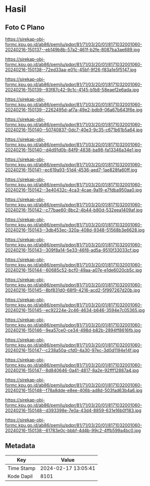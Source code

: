 # Hasil

## Foto C Plano

https://sirekap-obj-formc.kpu.go.id/ab86/pemilu/pdpr/81/71/03/20/01/8171032001060-20240216-150137--eb149b8b-57a2-461f-b2fe-8087ba3ae689.jpg

https://sirekap-obj-formc.kpu.go.id/ab86/pemilu/pdpr/81/71/03/20/01/8171032001060-20240216-150138--72ed33aa-e01c-45bf-9f26-f83a1e5f5147.jpg

https://sirekap-obj-formc.kpu.go.id/ab86/pemilu/pdpr/81/71/03/20/01/8171032001060-20240216-150139--93f87c42-9c1c-4145-b1b8-58eaef2e6ada.jpg

https://sirekap-obj-formc.kpu.go.id/ab86/pemilu/pdpr/81/71/03/20/01/8171032001060-20240216-150139--2262495d-af7a-49e2-bdb9-06a67b643f6e.jpg

https://sirekap-obj-formc.kpu.go.id/ab86/pemilu/pdpr/81/71/03/20/01/8171032001060-20240216-150140--50740837-0dc7-40e3-9c35-c671b61b5a64.jpg

https://sirekap-obj-formc.kpu.go.id/ab86/pemilu/pdpr/81/71/03/20/01/8171032001060-20240216-150140--d4d91d0b-84f9-4838-ba98-fa13346a34e1.jpg

https://sirekap-obj-formc.kpu.go.id/ab86/pemilu/pdpr/81/71/03/20/01/8171032001060-20240216-150141--ec619a93-51d4-4536-aed7-1ae828fa60ff.jpg

https://sirekap-obj-formc.kpu.go.id/ab86/pemilu/pdpr/81/71/03/20/01/8171032001060-20240216-150142--3e40432c-4ca3-4cae-9a19-e7fdba950aa0.jpg

https://sirekap-obj-formc.kpu.go.id/ab86/pemilu/pdpr/81/71/03/20/01/8171032001060-20240216-150142--c77bae60-8bc2-4b44-b80d-532eea1409af.jpg

https://sirekap-obj-formc.kpu.go.id/ab86/pemilu/pdpr/81/71/03/20/01/8171032001060-20240216-150143--3db453ec-320a-408d-9348-51568b3e6628.jpg

https://sirekap-obj-formc.kpu.go.id/ab86/pemilu/pdpr/81/71/03/20/01/8171032001060-20240216-150143--309f8a14-5e33-46f8-ad5a-9510f33033cf.jpg

https://sirekap-obj-formc.kpu.go.id/ab86/pemilu/pdpr/81/71/03/20/01/8171032001060-20240216-150144--60685c52-bcf0-49aa-a07e-e1de6020cb5c.jpg

https://sirekap-obj-formc.kpu.go.id/ab86/pemilu/pdpr/81/71/03/20/01/8171032001060-20240216-150145--8bf831d0-68f9-4216-acd2-5f997267d20b.jpg

https://sirekap-obj-formc.kpu.go.id/ab86/pemilu/pdpr/81/71/03/20/01/8171032001060-20240216-150145--ec92224e-2c46-4634-b646-3594e7c05365.jpg

https://sirekap-obj-formc.kpu.go.id/ab86/pemilu/pdpr/81/71/03/20/01/8171032001060-20240216-150146--9ea57ce0-ce34-498d-b82b-2894ff8616fb.jpg

https://sirekap-obj-formc.kpu.go.id/ab86/pemilu/pdpr/81/71/03/20/01/8171032001060-20240216-150147--c238a50a-cfd0-4a30-97ec-3d0d1194e14f.jpg

https://sirekap-obj-formc.kpu.go.id/ab86/pemilu/pdpr/81/71/03/20/01/8171032001060-20240216-150147--8d840646-0a41-4817-8a2e-92fff12887a4.jpg

https://sirekap-obj-formc.kpu.go.id/ab86/pemilu/pdpr/81/71/03/20/01/8171032001060-20240216-150148--f78a8dde-e8ee-406b-ad8d-503fad63b4a6.jpg

https://sirekap-obj-formc.kpu.go.id/ab86/pemilu/pdpr/81/71/03/20/01/8171032001060-20240216-150148--d393398e-7e0a-43d4-8859-631e16b0f183.jpg

https://sirekap-obj-formc.kpu.go.id/ab86/pemilu/pdpr/81/71/03/20/01/8171032001060-20240216-150138--61783e0c-bbbf-4d4b-99c2-4ffb599a4bc0.jpg


## Metadata

| Key        | Value               |
| ---------- | ------------------- |
| Time Stamp | 2024-02-17 13:05:41 |
| Kode Dapil | 8101                |



